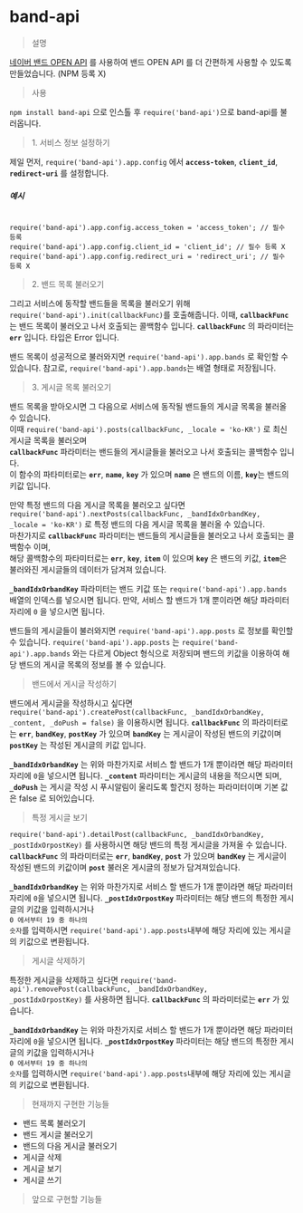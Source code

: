 #	band-api  
> 설명

[네이버 밴드 OPEN API](https://developers.band.us/develop/guide/api) 를 사용하여 밴드 OPEN API 를 더 간편하게 사용할 수 있도록 만들었습니다. 
(NPM 등록 X)

<blockquote>사용</blockquote>

<code>npm install band-api</code> 으로 인스톨 후 <code>require('band-api')</code>으로 band-api를 불러옵니다.
	
<blockquote>1. 서비스 정보 설정하기</blockquote> 
제일 먼저, <code>require('band-api').app.config</code> 에서 <code><b>access-token</b></code>, <code><b>client_id</b></code>, <code><b>redirect-uri</b></code> 를 설정합니다.<br>
<h5>예시</h5>
<pre><code>
require('band-api').app.config.access_token = 'access_token'; // 필수 등록
require('band-api').app.config.client_id = 'client_id'; // 필수 등록 X
require('band-api').app.config.redirect_uri = 'redirect_uri'; // 필수 등록 X
</code></pre>
<blockquote>2. 밴드 목록 불러오기</blockquote>
그리고 서비스에 동작할 밴드들을 목록을 불러오기 위해 <br>
<code>require('band-api').init(callbackFunc)</code>를 호출해줍니다. 이때, <code><b>callbackFunc</b></code>는 밴드 목록이 불러오고 나서 호출되는 콜백함수 입니다. <code><b>callbackFunc</b></code> 의 파라미터는 <code><b>err</b></code> 입니다. 타입은 Error 입니다.

밴드 목록이 성공적으로 불러와지면 <code>require('band-api').app.bands</code> 로 확인할 수 있습니다.
참고로, <code>require('band-api').app.bands</code>는 배열 형태로 저장됩니다.

<blockquote>3. 게시글 목록 불러오기</blockquote>
밴드 목록을 받아오시면 그 다음으로 서비스에 동작될 밴드들의 게시글 목록을 불러올 수 있습니다.<br>
이때 <code>require('band-api').posts(callbackFunc, _locale = 'ko-KR')</code> 로 최신 게시글 목록을 불러오며<br>
<code><b>callbackFunc</b></code> 파라미터는 밴드들의 게시글들을 불러오고 나서 호출되는 콜백함수 입니다.<br>
이 함수의 파타미터로는 <code><b>err</b></code>, <code><b>name</b></code>, <code><b>key</b></code> 가 있으며 <code><b>name</b></code> 은 밴드의 이름, <code><b>key</b></code>는 밴드의 키값 입니다.

만약 특정 밴드의 다음 게시글 목록을 불러오고 싶다면 <br><code>require('band-api').nextPosts(callbackFunc, _bandIdxOrbandKey, _locale  =  'ko-KR')</code> 로 특정 밴드의 다음 게시글 목록을 불러올 수 있습니다.<br>
마찬가지로 <code><b>callbackFunc</b></code> 파라미터는 밴드들의 게시글들을 불러오고 나서 호출되는 콜백함수 이며, <br>해당 콜백함수의 파타미터로는 <code><b>err</b></code>, <code><b>key</b></code>, <code><b>item</b></code> 이 있으며 <code><b>key</b></code> 은 밴드의 키값, <code><b>item</b></code>은
불러와진 게시글들의 데이터가 담겨져 있습니다.

<code><b>_bandIdxOrbandKey</b></code> 파라미터는 밴드 키값 또는  <code>require('band-api').app.bands</code> 배열의 인덱스를 넣으시면 됩니다. 만약, 서비스 할 밴드가 1개 뿐이라면 해당 파라미터 자리에 <code>0</code> 을 넣으시면 됩니다.

밴드들의 게시글들이 불러와지면 <code>require('band-api').app.posts</code> 로 정보를 확인할 수 있습니다.
<code>require('band-api').app.posts</code> 는 <code>require('band-api').app.bands</code> 와는 다르게 Object 형식으로 저장되며 밴드의 키값을 이용하여 해당 밴드의 게시글 목록의 정보를 볼 수 있습니다.

<blockquote>밴드에서 게시글 작성하기</blockquote>

밴드에서 게시글을 작성하시고 싶다면  
<code>require('band-api').createPost(callbackFunc, _bandIdxOrbandKey, _content, _doPush  =  false)</code> 을 
이용하시면 됩니다. <code><b>callbackFunc</b></code> 의 파라미터로는 <code><b>err</b></code>, <code><b>bandKey</b></code>, <code><b>postKey</b></code> 가 있으며 <code><b>bandKey</b></code> 는 게시글이 작성된 밴드의 키값이며 <code><b>postKey</b></code> 는 작성된 게시글의 키값 입니다.

<code><b>_bandIdxOrbandKey</b></code> 는 위와 마찬가지로 서비스 할 밴드가 1개 뿐이라면 해당 파라미터 자리에 <code>0</code>을 넣으시면 됩니다.
<code><b>_content</b></code> 파라미터는 게시글의 내용을 적으시면 되며, <code><b>_doPush</b></code> 는 게시글  작성 시 푸시알림이 울리도록 할건지 정하는 파라미터이며 기본 값은 false 로 되어있습니다.

<blockquote>특정 게시글 보기</blockquote>

<code>require('band-api').detailPost(callbackFunc, _bandIdxOrbandKey, _postIdxOrpostKey)</code> 를 사용하시면 해당 밴드의 특정 게시글을 가져올 수 있습니다.  <code><b>callbackFunc</b></code> 의 파라미터로는 <code><b>err</b></code>, <code><b>bandKey</b></code>, <code><b>post</b></code> 가 있으며 <code><b>bandKey</b></code> 는 게시글이 작성된 밴드의 키값이며 <code><b>post</b></code> 불러온 게시글의 정보가 담겨져있습니다.

<code><b>_bandIdxOrbandKey</b></code> 는 위와 마찬가지로 서비스 할 밴드가 1개 뿐이라면 해당 파라미터 자리에 <code>0</code>을 넣으시면 됩니다.
<code><b>_postIdxOrpostKey</b></code> 파라미터는 해당 밴드의 특정한 게시글의 키값을 입력하시거나 <br><code>0 에서부터 19 중 하나의 숫자</code>를 입력하시면 <code>require('band-api').app.posts</code>내부에 해당 자리에 있는 게시글의 키값으로 변환됩니다. 

<blockquote>게시글 삭제하기</blockquote>

특정한 게시글을 삭제하고 싶다면 
<code>require('band-api').removePost(callbackFunc, _bandIdxOrbandKey, _postIdxOrpostKey)</code> 를 
사용하면 됩니다.  <code><b>callbackFunc</b></code> 의 파라미터로는 <code><b>err</b></code> 가 있습니다.

<code><b>_bandIdxOrbandKey</b></code> 는 위와 마찬가지로 서비스 할 밴드가 1개 뿐이라면 해당 파라미터 자리에 <code>0</code>을 넣으시면 됩니다.
<code><b>_postIdxOrpostKey</b></code> 파라미터는 해당 밴드의 특정한 게시글의 키값을 입력하시거나 <br><code>0 에서부터 19 중 하나의 숫자</code>를 입력하시면 <code>require('band-api').app.posts</code>내부에 해당 자리에 있는 게시글의 키값으로 변환됩니다. 
> 현재까지 구현한 기능들

 - 밴드 목록 불러오기
 - 밴드 게시글 불러오기
 - 밴드의 다음 게시글 불러오기
 - 게시글 삭제
 - 게시글 보기
 - 게시글 쓰기

> 앞으로 구현할 기능들